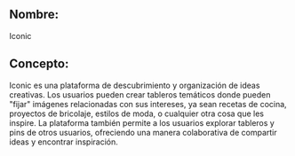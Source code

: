 ## Nombre: 
Iconic
## Concepto: 
Iconic es una plataforma de descubrimiento y organización de ideas creativas. Los usuarios pueden crear tableros temáticos donde pueden "fijar" imágenes relacionadas con sus intereses, ya sean recetas de cocina, proyectos de bricolaje, estilos de moda, o cualquier otra cosa que les inspire. La plataforma también permite a los usuarios explorar tableros y pins de otros usuarios, ofreciendo una manera colaborativa de compartir ideas y encontrar inspiración.
